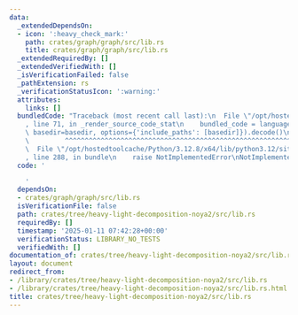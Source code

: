 ```yaml
---
data:
  _extendedDependsOn:
  - icon: ':heavy_check_mark:'
    path: crates/graph/graph/src/lib.rs
    title: crates/graph/graph/src/lib.rs
  _extendedRequiredBy: []
  _extendedVerifiedWith: []
  _isVerificationFailed: false
  _pathExtension: rs
  _verificationStatusIcon: ':warning:'
  attributes:
    links: []
  bundledCode: "Traceback (most recent call last):\n  File \"/opt/hostedtoolcache/Python/3.12.8/x64/lib/python3.12/site-packages/onlinejudge_verify/documentation/build.py\"\
    , line 71, in _render_source_code_stat\n    bundled_code = language.bundle(stat.path,\
    \ basedir=basedir, options={'include_paths': [basedir]}).decode()\n          \
    \         ^^^^^^^^^^^^^^^^^^^^^^^^^^^^^^^^^^^^^^^^^^^^^^^^^^^^^^^^^^^^^^^^^^^^^^^^^^^^^^^^^\n\
    \  File \"/opt/hostedtoolcache/Python/3.12.8/x64/lib/python3.12/site-packages/onlinejudge_verify/languages/rust.py\"\
    , line 288, in bundle\n    raise NotImplementedError\nNotImplementedError\n"
  code: '

    '
  dependsOn:
  - crates/graph/graph/src/lib.rs
  isVerificationFile: false
  path: crates/tree/heavy-light-decomposition-noya2/src/lib.rs
  requiredBy: []
  timestamp: '2025-01-11 07:42:28+00:00'
  verificationStatus: LIBRARY_NO_TESTS
  verifiedWith: []
documentation_of: crates/tree/heavy-light-decomposition-noya2/src/lib.rs
layout: document
redirect_from:
- /library/crates/tree/heavy-light-decomposition-noya2/src/lib.rs
- /library/crates/tree/heavy-light-decomposition-noya2/src/lib.rs.html
title: crates/tree/heavy-light-decomposition-noya2/src/lib.rs
---
```

